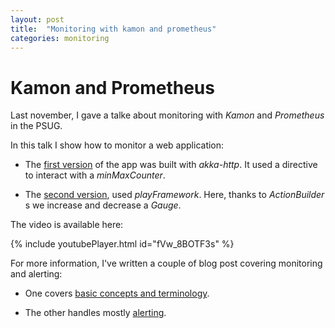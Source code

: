 ```yaml
---
layout: post
title:  "Monitoring with kamon and prometheus"
categories: monitoring
---
```


# Kamon and Prometheus

Last november, I gave a talke about monitoring with *Kamon* and *Prometheus* in the PSUG.

In this talk I show how to monitor a web application:

* The [first version](https://github.com/fagossa/play-prometheus/tree/kamon-akka-http) of the app was built with _akka-http_. It used a directive to interact with a _minMaxCounter_.

* The [second version](https://github.com/fagossa/play-prometheus/tree/prometheus-playFramework/app), used _playFramework_. Here, thanks to _ActionBuilder_ s we increase and decrease a _Gauge_.

The video is available here:

{% include youtubePlayer.html id="fVw_8BOTF3s" %}


For more information, I've written a couple of blog post covering monitoring and alerting:

* One covers [basic concepts and terminology](http://blog.xebia.fr/2017/07/28/superviser-mon-application-play-avec-prometheus).

* The other handles mostly [alerting](https://en.fabernovel.com/insights/tech-en/alerting-in-prometheus-or-how-i-can-sleep-well-at-night).
